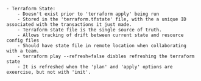     - Terraform State:
        - Doesn't exist prior to 'terraform apply' being run
        - Stored in the 'terraform.tfstate' file, with the a unique ID associated with the transactions it just made.
        - Terraform state file is the single source of truth.
        - Allows tracking of drift between current state and resource config files
        - Should have state file in remote location when collaborating with a team.
        - terraform play --refresh=false disbles refreshing the terraform state
        - It is refreshed when the 'plan' and 'apply' options are exeercise, but not with 'init'.
        